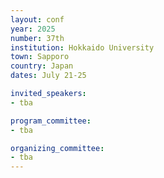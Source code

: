 ```yaml
---
layout: conf
year: 2025
number: 37th
institution: Hokkaido University
town: Sapporo
country: Japan
dates: July 21-25

invited_speakers:
- tba

program_committee:
- tba

organizing_committee:
- tba
---
```

